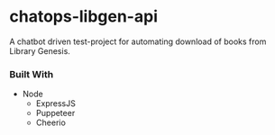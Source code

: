 # chatops-libgen-api
A chatbot driven test-project for automating download of books from Library Genesis.

<h3>Built With</h3>
<ul>
  <li>Node
      <ul>
        <li>ExpressJS</li>
        <li>Puppeteer</li>
        <li>Cheerio</li>
      </ul>
  </li>
</ul>
